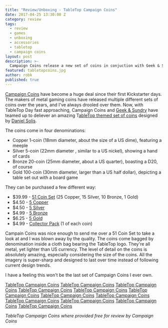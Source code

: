```yaml
---
title: "Review/Unboxing - TableTop Campaign Coins"
date: 2017-04-25 13:30:00 Z
category: review
tags:
  - review
  - games
  - unboxing
  - accessories
  - tabletop
  - campaign coins
layout: post
description: >-
  Campaign Coins release a new set of coins in conjuction with Geek & Sundry for TableTop Day.
featured: tabletopcoins.jpg
author: robk
published: true
---
```


[Campaign Coins](http://campaigncoins.com) have become a huge deal since their first Kickstarter days. The makers of metal gaming coins have released multiple different sets of coins over the years, and I've always drooled over them. Now, with TableTop Day fast approaching, Campaign Coins and [Geek & Sundry](http://geekandsundry.com/) have teamed up to deliever an amazing T[ableTop themed set of coins](http://campaigncoins.com/tabletop-coin-set-51/) designed by [Daniel Solis](http://geekandsundry.com/).

The coins come in four denominations:

* Copper 1-coin (18mm diameter, about the size of a US dime), featuring a meeple
* Silver 5-coin (22mm diameter , similar to a US nickel), showing a hand of cards
* Bronze 20-coin (25mm diameter, about a US quarter), boasting a D20, of course
* Gold 100-coin (30mm diameter, larger than a US half dollar), depicting a table set out with a board game

They can be purchased a few different way:

* $39.99 - [51 Coin Set](http://campaigncoins.com/tabletop-coin-set-51/) (25 Copper, 15 Silver, 10 Bronze, 1 Gold)
* $4.50 - [5 Copper](http://campaigncoins.com/tabletop-1-coin-5/)
* $4.50 - [5 Silver](http://campaigncoins.com/tabletop-5-coin-5/)
* $4.99 - [5 Bronze](http://campaigncoins.com/tabletop-20-coin-5/)
* $6.25 - [5 Gold](http://campaigncoins.com/tabletop-100-coin-5/)
* $4.99 - [Collector Pack](http://campaigncoins.com/tabletop-collector-pack-4/) (1 of each coin)

Campain Coins was nice enough to send me over a 51 Coin Set to take a look at and I was blown away by the quality. The coins come bagged by denomination inside a cloth bag bearing the TableTop logo. They're all metal, yet lighter than US currency. The level of detail on the coins is absolutely amazing, especially considering the size of the coins. All the imagery is super-sharp and designed to last over time instead of following current design trends.

I have a feeling this won't be the last set of Campaign Coins I ever own.

[TableTop Campaign Coins](/images/campaigncoins/ttccoins1.jpg)
[TableTop Campaign Coins](/images/campaigncoins/ttccoins2.jpg)
[TableTop Campaign Coins](/images/campaigncoins/ttccoins3.jpg)
[TableTop Campaign Coins](/images/campaigncoins/ttccoins4.jpg)
[TableTop Campaign Coins](/images/campaigncoins/ttccoins5.jpg)
[TableTop Campaign Coins](/images/campaigncoins/ttccoins6.jpg)
[TableTop Campaign Coins](/images/campaigncoins/ttccoins7.jpg)
[TableTop Campaign Coins](/images/campaigncoins/ttccoins8.jpg)
[TableTop Campaign Coins](/images/campaigncoins/ttccoins9.jpg)
[TableTop Campaign Coins](/images/campaigncoins/ttccoins10.jpg)
[TableTop Campaign Coins](/images/campaigncoins/ttccoins11.jpg)
[TableTop Campaign Coins](/images/campaigncoins/ttccoins12.jpg)

*TableTop Campaign Coins where provided free for review by Campaign Coins*
